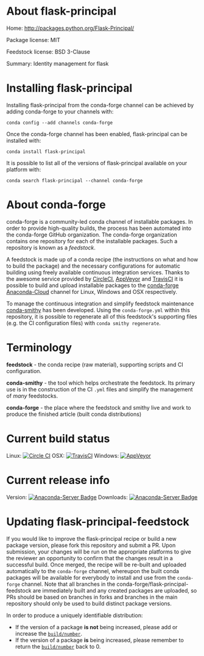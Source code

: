 About flask-principal
=====================

Home: http://packages.python.org/Flask-Principal/

Package license: MIT

Feedstock license: BSD 3-Clause

Summary: Identity management for flask



Installing flask-principal
==========================

Installing flask-principal from the conda-forge channel can be achieved by adding conda-forge to your channels with:

```
conda config --add channels conda-forge
```

Once the conda-forge channel has been enabled, flask-principal can be installed with:

```
conda install flask-principal
```

It is possible to list all of the versions of flask-principal available on your platform with:

```
conda search flask-principal --channel conda-forge
```


About conda-forge
=================

conda-forge is a community-led conda channel of installable packages.
In order to provide high-quality builds, the process has been automated into the
conda-forge GitHub organization. The conda-forge organization contains one repository
for each of the installable packages. Such a repository is known as a *feedstock*.

A feedstock is made up of a conda recipe (the instructions on what and how to build
the package) and the necessary configurations for automatic building using freely
available continuous integration services. Thanks to the awesome service provided by
[CircleCI](https://circleci.com/), [AppVeyor](http://www.appveyor.com/)
and [TravisCI](https://travis-ci.org/) it is possible to build and upload installable
packages to the [conda-forge](https://anaconda.org/conda-forge)
[Anaconda-Cloud](http://docs.anaconda.org/) channel for Linux, Windows and OSX respectively.

To manage the continuous integration and simplify feedstock maintenance
[conda-smithy](http://github.com/conda-forge/conda-smithy) has been developed.
Using the ``conda-forge.yml`` within this repository, it is possible to regenerate all of
this feedstock's supporting files (e.g. the CI configuration files) with ``conda smithy regenerate``.


Terminology
===========

**feedstock** - the conda recipe (raw material), supporting scripts and CI configuration.

**conda-smithy** - the tool which helps orchestrate the feedstock.
                   Its primary use is in the construction of the CI ``.yml`` files
                   and simplify the management of *many* feedstocks.

**conda-forge** - the place where the feedstock and smithy live and work to
                  produce the finished article (built conda distributions)

Current build status
====================

Linux: [![Circle CI](https://circleci.com/gh/conda-forge/flask-principal-feedstock.svg?style=shield)](https://circleci.com/gh/conda-forge/flask-principal-feedstock)
OSX: [![TravisCI](https://travis-ci.org/conda-forge/flask-principal-feedstock.svg?branch=master)](https://travis-ci.org/conda-forge/flask-principal-feedstock)
Windows: [![AppVeyor](https://ci.appveyor.com/api/projects/status/github/conda-forge/flask-principal-feedstock?svg=True)](https://ci.appveyor.com/project/conda-forge/flask-principal-feedstock/branch/master)

Current release info
====================
Version: [![Anaconda-Server Badge](https://anaconda.org/conda-forge/flask-principal/badges/version.svg)](https://anaconda.org/conda-forge/flask-principal)
Downloads: [![Anaconda-Server Badge](https://anaconda.org/conda-forge/flask-principal/badges/downloads.svg)](https://anaconda.org/conda-forge/flask-principal)


Updating flask-principal-feedstock
==================================

If you would like to improve the flask-principal recipe or build a new
package version, please fork this repository and submit a PR. Upon submission,
your changes will be run on the appropriate platforms to give the reviewer an
opportunity to confirm that the changes result in a successful build. Once
merged, the recipe will be re-built and uploaded automatically to the
`conda-forge` channel, whereupon the built conda packages will be available for
everybody to install and use from the `conda-forge` channel.
Note that all branches in the conda-forge/flask-principal-feedstock are
immediately built and any created packages are uploaded, so PRs should be based
on branches in forks and branches in the main repository should only be used to
build distinct package versions.

In order to produce a uniquely identifiable distribution:
 * If the version of a package **is not** being increased, please add or increase
   the [``build/number``](http://conda.pydata.org/docs/building/meta-yaml.html#build-number-and-string).
 * If the version of a package **is** being increased, please remember to return
   the [``build/number``](http://conda.pydata.org/docs/building/meta-yaml.html#build-number-and-string)
   back to 0.
